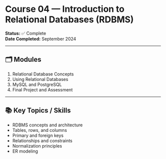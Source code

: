 # Course 04 — Introduction to Relational Databases (RDBMS)

**Status:** ✅ Complete  
**Date Completed:** September 2024  

---

## 🗂 Modules
1. Relational Database Concepts  
2. Using Relational Databases  
3. MySQL and PostgreSQL  
4. Final Project and Assessment  

---

## 📚 Key Topics / Skills
- RDBMS concepts and architecture
- Tables, rows, and columns
- Primary and foreign keys
- Relationships and constraints
- Normalization principles
- ER modeling
